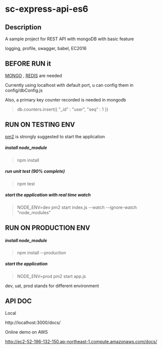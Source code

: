 # sc-express-api-es6

## Description

A sample project for REST API with mongoDB with basic feature

logging, profile, swagger, babel, EC2016

## BEFORE RUN it

<a href = "https://www.mongodb.com"> MONGO</a> , <a href = "http://redis.io/">REDIS</a> are needed 

Currently using localhost with default port, u can config them in config/dbConfig.js

Also, a primary key counter recorded is needed in mongodb

> db.counters.insert({ "_id" : "user", "seq" : 1 })

## RUN ON TESTING ENV 

<a href = "http://pm2.keymetrics.io/">pm2</a> is strongly suggested to start the application 

##### install node_module

> npm install

##### run unit test (90% complete)

> npm test

##### start the application with real time watch

>  NODE_ENV=dev pm2 start index.js --watch --ignore-watch "node_modules"

## RUN ON PRODUCTION ENV 

##### install node_module

> npm install --production

##### start the application

> NODE_ENV=prod pm2 start app.js

dev, uat, prod stands for different environment

## API DOC
Local

http://localhost:3000/docs/

Online demo on AWS

http://ec2-52-196-132-150.ap-northeast-1.compute.amazonaws.com/docs/

